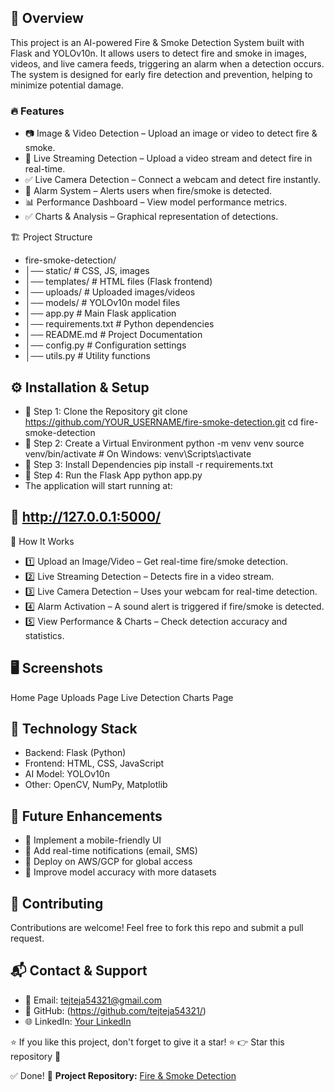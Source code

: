 ## 🚀 Overview
This project is an AI-powered Fire & Smoke Detection System built with Flask and YOLOv10n. It allows users to detect fire and smoke in images, videos, and live camera feeds, triggering an alarm when a detection occurs. The system is designed for early fire detection and prevention, helping to minimize potential damage.

### 🔥 Features
- 📷  Image & Video Detection – Upload an image or video to detect fire & smoke.
- 🎥 Live Streaming Detection – Upload a video stream and detect fire in real-time.
- ✅ Live Camera Detection – Connect a webcam and detect fire instantly.
- 🚨 Alarm System – Alerts users when fire/smoke is detected.
- 📊 Performance Dashboard – View model performance metrics.
- ✅ Charts & Analysis – Graphical representation of detections.


🏗 Project Structure

- fire-smoke-detection/
- │── static/               # CSS, JS, images
- │── templates/            # HTML files (Flask frontend)
- │── uploads/              # Uploaded images/videos
- │── models/               # YOLOv10n model files
- │── app.py                # Main Flask application
- │── requirements.txt      # Python dependencies
- │── README.md             # Project Documentation
- │── config.py             # Configuration settings
- │── utils.py              # Utility functions
## ⚙ Installation & Setup
- 🔹 Step 1: Clone the Repository
git clone https://github.com/YOUR_USERNAME/fire-smoke-detection.git
cd fire-smoke-detection
- 🔹 Step 2: Create a Virtual Environment
python -m venv venv
source venv/bin/activate  # On Windows: venv\Scripts\activate
- 🔹 Step 3: Install Dependencies
pip install -r requirements.txt
- 🔹 Step 4: Run the Flask App
python app.py
- The application will start running at:
## 📌 http://127.0.0.1:5000/

🎥 How It Works
- 1️⃣ Upload an Image/Video – Get real-time fire/smoke detection.
- 2️⃣ Live Streaming Detection – Detects fire in a video stream.
- 3️⃣ Live Camera Detection – Uses your webcam for real-time detection.
- 4️⃣ Alarm Activation – A sound alert is triggered if fire/smoke is detected.
- 5️⃣ View Performance & Charts – Check detection accuracy and statistics.

## 🖥 Screenshots
Home Page	Uploads Page
Live Detection	Charts Page
## 🤖 Technology Stack
- Backend: Flask (Python)
- Frontend: HTML, CSS, JavaScript
- AI Model: YOLOv10n
- Other: OpenCV, NumPy, Matplotlib
## 📌 Future Enhancements
- 🔹 Implement a mobile-friendly UI
- 🔹 Add real-time notifications (email, SMS)
- 🔹 Deploy on AWS/GCP for global access
- 🔹 Improve model accuracy with more datasets

## 🤝 Contributing
Contributions are welcome! Feel free to fork this repo and submit a pull request.


## 📬 Contact & Support
- 📧 Email: tejteja54321@gmail.com
- 🔗 GitHub: (https://github.com/tejteja54321/)
- 🌐 LinkedIn: [Your LinkedIn](https://www.linkedin.com/in/teja-c-03a07320b/)

⭐ If you like this project, don't forget to give it a star! ⭐
👉 Star this repository 🚀

✅ Done!
🔗 **Project Repository:** [Fire & Smoke Detection](https://github.com/tejteja54321/fire-smoke-detection)
